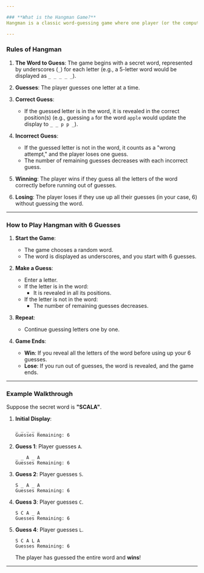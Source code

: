 ```yaml
---

### **What is the Hangman Game?**
Hangman is a classic word-guessing game where one player (or the computer) thinks of a word, and the other player tries to guess it one letter at a time. The goal is to guess the entire word before running out of attempts (usually represented as "lives" or "guesses").

---
```


### **Rules of Hangman**
1. **The Word to Guess**: The game begins with a secret word, represented by underscores (`_`) for each letter (e.g., a 5-letter word would be displayed as `_ _ _ _ _`).
   
2. **Guesses**: The player guesses one letter at a time.

3. **Correct Guess**:
   - If the guessed letter is in the word, it is revealed in the correct position(s) (e.g., guessing `a` for the word `apple` would update the display to `_ _ p p _`).

4. **Incorrect Guess**:
   - If the guessed letter is not in the word, it counts as a "wrong attempt," and the player loses one guess.
   - The number of remaining guesses decreases with each incorrect guess.

5. **Winning**: The player wins if they guess all the letters of the word correctly before running out of guesses.

6. **Losing**: The player loses if they use up all their guesses (in your case, 6) without guessing the word.

---

### **How to Play Hangman with 6 Guesses**
1. **Start the Game**:
   - The game chooses a random word.
   - The word is displayed as underscores, and you start with 6 guesses.

2. **Make a Guess**:
   - Enter a letter.
   - If the letter is in the word:
     - It is revealed in all its positions.
   - If the letter is not in the word:
     - The number of remaining guesses decreases.

3. **Repeat**:
   - Continue guessing letters one by one.

4. **Game Ends**:
   - **Win**: If you reveal all the letters of the word before using up your 6 guesses.
   - **Lose**: If you run out of guesses, the word is revealed, and the game ends.

---

### **Example Walkthrough**
Suppose the secret word is **"SCALA"**.

1. **Initial Display**:
   ```
   _ _ _ _ _
   Guesses Remaining: 6
   ```

2. **Guess 1**: Player guesses `A`.
   ```
   _ _ A _ A
   Guesses Remaining: 6
   ```

3. **Guess 2**: Player guesses `S`.
   ```
   S _ A _ A
   Guesses Remaining: 6
   ```

4. **Guess 3**: Player guesses `C`.
   ```
   S C A _ A
   Guesses Remaining: 6
   ```

5. **Guess 4**: Player guesses `L`.
   ```
   S C A L A
   Guesses Remaining: 6
   ```

   The player has guessed the entire word and **wins**!

---
